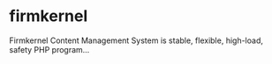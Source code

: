 # firmkernel
Firmkernel Content Management System is stable, flexible, high-load, safety PHP program...
